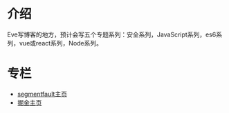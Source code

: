 # 介绍
Eve写博客的地方，预计会写五个专题系列：安全系列，JavaScript系列，es6系列，vue或react系列，Node系列。
# 专栏
* [segmentfault主页](https://segmentfault.com/u/eve0803)
* [掘金主页](https://juejin.im/user/5850a09a570c350069dc0392)

